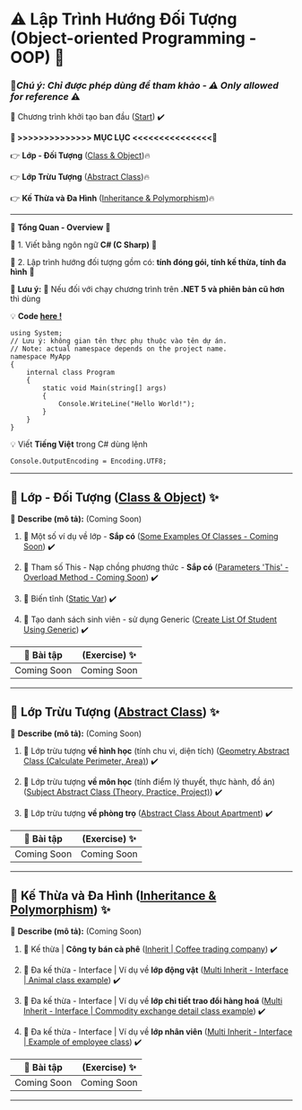# :warning: Lập Trình Hướng Đối Tượng (Object-oriented Programming - OOP) :100:

### :construction:***Chú ý: Chỉ được phép dùng để tham khảo - :warning: Only allowed for reference*** :warning:

:triangular_flag_on_post: Chương trình khởi tạo ban đầu ([Start]()) :heavy_check_mark:

**:bookmark: >>>>>>>>>>>>>> MỤC LỤC <<<<<<<<<<<<<<<:bookmark:**

:point_right: **Lớp - Đối Tượng** ([Class & Object](#ClassAndObject)):fire:

:point_right: **Lớp Trừu Tượng** ([Abstract Class](#AbstractClass)):fire:

:point_right: **Kế Thừa và Đa Hình** ([Inheritance & Polymorphism](#Inheritance-Polymorphism)):fire:

---
:loudspeaker: **Tổng Quan - Overview**  :triangular_flag_on_post:

:wave: 1. Viết bằng ngôn ngữ **C# (C Sharp)**  :gift:

:wave: 2. Lập trình hướng đối tượng gồm có: **tính đóng gói, tính kế thừa, tính đa hình** :gift:

:rotating_light: **Lưu ý:** :rotating_light: Nếu đối với chạy chương trình trên **.NET 5 và phiên bản cũ hơn** thì dùng

:bulb: **Code [here !](https://learn.microsoft.com/en-us/dotnet/core/tutorials/top-level-templates)**

```
using System;
// Lưu ý: không gian tên thực phụ thuộc vào tên dự án.
// Note: actual namespace depends on the project name.
namespace MyApp
{
    internal class Program
    {
        static void Main(string[] args)
        {
            Console.WriteLine("Hello World!");
        }
    }
}
```

:bulb: Viết **Tiếng Việt** trong C# dùng lệnh

```
Console.OutputEncoding = Encoding.UTF8;
```

---
<a name="ClassAndObject"></a>
## :pushpin: **Lớp - Đối Tượng ([Class & Object](https://github.com/BachMinhTuyen/Object-Oriented-Programming/tree/main/Chapter_Classes%20And%20Objects))** :sparkles: 

:loudspeaker: **Describe (mô tả):** (Coming Soon)

1. :triangular_flag_on_post: Một số ví dụ về lớp - **Sắp có** ([Some Examples Of Classes - Coming Soon]()) :heavy_check_mark:

2. :triangular_flag_on_post: Tham số This - Nạp chồng phương thức - **Sắp có** ([Parameters 'This' - Overload Method - Coming Soon]()) :heavy_check_mark:

3. :triangular_flag_on_post: Biến tĩnh ([Static Var](https://github.com/BachMinhTuyen/Object-Oriented-Programming/blob/main/Chapter_Classes%20And%20Objects/Static_Var.cs)) :heavy_check_mark:

4. :triangular_flag_on_post: Tạo danh sách sinh viên - sử dụng Generic ([Create List Of Student Using Generic](https://github.com/BachMinhTuyen/Object-Oriented-Programming/blob/main/Chapter_Classes%20And%20Objects/List_Of_Student_Using_Generic.cs)) :heavy_check_mark:

| :file_folder: **Bài tập**  | (Exercise) :sparkles: |
| ----------- | ----------- |
|Coming Soon|Coming Soon|
---

<a name="AbstractClass"></a>
## :pushpin: **Lớp Trừu Tượng ([Abstract Class](https://github.com/BachMinhTuyen/Object-Oriented-Programming/tree/main/Chapter_Abstract_Class))** :sparkles: 

:loudspeaker: **Describe (mô tả):** (Coming Soon)

1. :triangular_flag_on_post: Lớp trừu tượng **về hình học** (tính chu vi, diện tích) ([Geometry Abstract Class (Calculate Perimeter, Area)](https://github.com/BachMinhTuyen/Object-Oriented-Programming/blob/main/Chapter_Abstract_Class/LopTruuTuong_HinhHoc.cs)) :heavy_check_mark:

2. :triangular_flag_on_post: Lớp trừu tượng **về môn học** (tính điểm lý thuyết, thực hành, đồ án) ([Subject Abstract Class (Theory, Practice, Project)](https://github.com/BachMinhTuyen/Object-Oriented-Programming/blob/main/Chapter_Abstract_Class/LopTruuTuong_MonHoc.cs)) :heavy_check_mark:

3. :triangular_flag_on_post: Lớp trừu tượng **về phòng trọ** ([Abstract Class About Apartment](https://github.com/BachMinhTuyen/Object-Oriented-Programming/blob/main/Chapter_Abstract_Class/LopTruuTuong_PhongTro.cs)) :heavy_check_mark:

| :file_folder: **Bài tập**  | (Exercise) :sparkles: |
| ----------- | ----------- |
|Coming Soon|Coming Soon|
---

<a name="Inheritance-Polymorphism"></a>
## :pushpin: **Kế Thừa và Đa Hình ([Inheritance & Polymorphism](https://github.com/BachMinhTuyen/Object-Oriented-Programming/tree/main/Chapter_Inheritance_Polymorphism))** :sparkles: 

:loudspeaker: **Describe (mô tả):** (Coming Soon)

1. :triangular_flag_on_post: Kế thừa | **Công ty bán cà phê** ([Inherit | Coffee trading company](https://github.com/BachMinhTuyen/Object-Oriented-Programming/blob/main/Chapter_Inheritance_Polymorphism/KeThua_CongTyBanCaPhe.cs)) :heavy_check_mark:

2. :triangular_flag_on_post: Đa kế thừa - Interface | Ví dụ về **lớp động vật** ([Multi Inherit - Interface | Animal class example](https://github.com/BachMinhTuyen/Object-Oriented-Programming/blob/main/Chapter_Inheritance_Polymorphism/DaKeThua_Interface_Animal.cs)) :heavy_check_mark:

3. :triangular_flag_on_post: Đa kế thừa - Interface | Ví dụ về **lớp chi tiết trao đổi hàng hoá** ([Multi Inherit - Interface | Commodity exchange detail class example](https://github.com/BachMinhTuyen/Object-Oriented-Programming/blob/main/Chapter_Inheritance_Polymorphism/DaKeThua_Interface_ChiTietTraoDoiSanPham.cs)) :heavy_check_mark:

4. :triangular_flag_on_post: Đa kế thừa - Interface | Ví dụ về **lớp nhân viên**  ([Multi Inherit - Interface | Example of employee class](https://github.com/BachMinhTuyen/Object-Oriented-Programming/blob/main/Chapter_Inheritance_Polymorphism/DaKeThua_Interface_NhanVien.cs)) :heavy_check_mark:

| :file_folder: **Bài tập**  | (Exercise) :sparkles: |
| ----------- | ----------- |
|Coming Soon|Coming Soon|
---